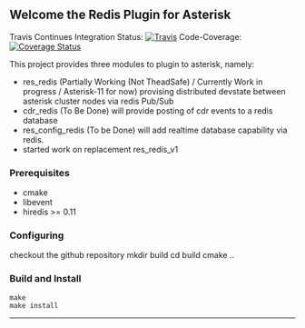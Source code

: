 ## Welcome the Redis Plugin for Asterisk

Travis Continues Integration Status: [![Travis](http://img.shields.io/travis/dkgroot/ast_redis.svg?style=flat)](https://travis-ci.org/dkgroot/ast_redis)
Code-Coverage: [![Coverage Status](https://coveralls.io/repos/dkgroot/ast_redis/badge.svg)](https://coveralls.io/r/dkgroot/ast_redis)

This project provides three modules to plugin to asterisk, namely:
- res_redis (Partially Working (Not TheadSafe) / Currently Work in progress / Asterisk-11 for now)
  provising distributed devstate between asterisk cluster nodes via redis Pub/Sub
- cdr_redis (To Be Done)
  will provide posting of cdr events to a redis database
- res_config_redis (To be Done)
  will add realtime database capability via redis.
- started work on replacement res_redis_v1

### Prerequisites
- cmake
- libevent
- hiredis >= 0.11

### Configuring
checkout the github repository
    mkdir build
    cd build
    cmake ..

### Build and Install
    make
    make install

- - -
